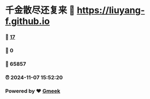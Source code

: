 # 千金散尽还复来 :link: https://liuyang-f.github.io 
### :page_facing_up: [17](https://liuyang-f.github.io/tag.html) 
### :speech_balloon: 0 
### :hibiscus: 65857 
### :alarm_clock: 2024-11-07 15:52:20 
### Powered by :heart: [Gmeek](https://github.com/Meekdai/Gmeek)
